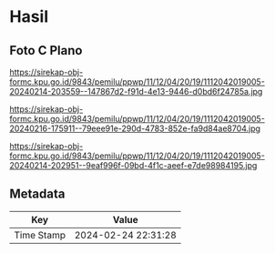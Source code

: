 # Hasil

## Foto C Plano

https://sirekap-obj-formc.kpu.go.id/9843/pemilu/ppwp/11/12/04/20/19/1112042019005-20240214-203559--147867d2-f91d-4e13-9446-d0bd6f24785a.jpg

https://sirekap-obj-formc.kpu.go.id/9843/pemilu/ppwp/11/12/04/20/19/1112042019005-20240216-175911--79eee91e-290d-4783-852e-fa9d84ae8704.jpg

https://sirekap-obj-formc.kpu.go.id/9843/pemilu/ppwp/11/12/04/20/19/1112042019005-20240214-202951--9eaf996f-09bd-4f1c-aeef-e7de98984195.jpg


## Metadata

| Key        | Value               |
| ---------- | ------------------- |
| Time Stamp | 2024-02-24 22:31:28 |



